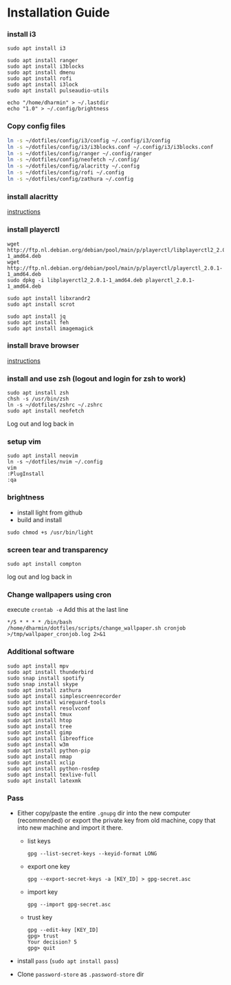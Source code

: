 # Installation Guide

### install i3

```
sudo apt install i3

sudo apt install ranger
sudo apt install i3blocks
sudo apt install dmenu
sudo apt install rofi
sudo apt install i3lock
sudo apt install pulseaudio-utils

echo "/home/dharmin" > ~/.lastdir
echo "1.0" > ~/.config/brightness
```

### Copy config files

```bash
ln -s ~/dotfiles/config/i3/config ~/.config/i3/config
ln -s ~/dotfiles/config/i3/i3blocks.conf ~/.config/i3/i3blocks.conf
ln -s ~/dotfiles/config/ranger ~/.config/ranger
ln -s ~/dotfiles/config/neofetch ~/.config/
ln -s ~/dotfiles/config/alacritty ~/.config
ln -s ~/dotfiles/config/rofi ~/.config
ln -s ~/dotfiles/config/zathura ~/.config
```

### install alacritty

[instructions](https://github.com/alacritty/alacritty/blob/master/INSTALL.md#prerequisites)

### install playerctl
```
wget http://ftp.nl.debian.org/debian/pool/main/p/playerctl/libplayerctl2_2.0.1-1_amd64.deb
wget http://ftp.nl.debian.org/debian/pool/main/p/playerctl/playerctl_2.0.1-1_amd64.deb
sudo dpkg -i libplayerctl2_2.0.1-1_amd64.deb playerctl_2.0.1-1_amd64.deb

sudo apt install libxrandr2
sudo apt install scrot

sudo apt install jq
sudo apt install feh
sudo apt install imagemagick
```

### install brave browser

[instructions](https://brave.com/linux/#release-channel-installation)

### install and use zsh (logout and login for zsh to work)
```
sudo apt install zsh
chsh -s /usr/bin/zsh
ln -s ~/dotfiles/zshrc ~/.zshrc
sudo apt install neofetch
```
Log out and log back in


### setup vim
```
sudo apt install neovim
ln -s ~/dotfiles/nvim ~/.config
vim
:PlugInstall
:qa
```

### brightness

- install light from github
- build and install

```
sudo chmod +s /usr/bin/light
```

### screen tear and transparency

```
sudo apt install compton
```
log out and log back in

### Change wallpapers using cron

execute `crontab -e`
Add this at the last line

```
*/5 * * * * /bin/bash /home/dharmin/dotfiles/scripts/change_wallpaper.sh cronjob >/tmp/wallpaper_cronjob.log 2>&1
```

### Additional software

```
sudo apt install mpv
sudo apt install thunderbird
sudo snap install spotify
sudo snap install skype
sudo apt install zathura
sudo apt install simplescreenrecorder
sudo apt install wireguard-tools
sudo apt install resolvconf
sudo apt install tmux
sudo apt install htop
sudo apt install tree
sudo apt install gimp
sudo apt install libreoffice
sudo apt install w3m
sudo apt install python-pip
sudo apt install nmap
sudo apt install xclip
sudo apt install python-rosdep
sudo apt install texlive-full
sudo apt install latexmk
```

### Pass

- Either copy/paste the entire `.gnupg` dir into the new computer (recommended)
  or export the private key from old machine, copy that into new machine and
  import it there.
  - list keys
    ```
    gpg --list-secret-keys --keyid-format LONG
    ```
  - export one key
    ```
    gpg --export-secret-keys -a [KEY_ID] > gpg-secret.asc
    ```
  - import key
    ```
    gpg --import gpg-secret.asc
    ```
  - trust key
    ```
    gpg --edit-key [KEY_ID]
    gpg> trust
    Your decision? 5
    gpg> quit
    ```

- install `pass` (`sudo apt install pass`)
- Clone `password-store` as `.password-store` dir
